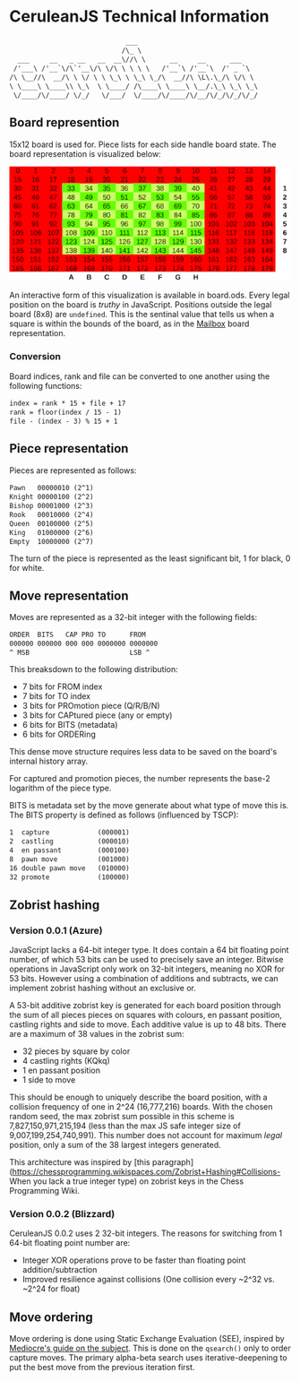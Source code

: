 # CeruleanJS Technical Information
                                 ___
                                /\_ \
      ___     __   _ __   __  __\//\ \      __     __      ___
     /'___\ /'__`\/\`'__\/\ \/\ \ \ \ \   /'__`\ /'__`\  /' _ `\
    /\ \__//\  __/\ \ \/ \ \ \_\ \ \_\ \_/\  __//\ \L\.\_/\ \/\ \
    \ \____\ \____\\ \_\  \ \____/ /\____\ \____\ \__/.\_\ \_\ \_\
     \/____/\/____/ \/_/   \/___/  \/____/\/____/\/__/\/_/\/_/\/_/


## Board represention

15x12 board is used for. Piece lists for each side handle board state.
The board representation is visualized below:

![CeruleanJS Board](board.gif)

An interactive form of this visualization is available in board.ods. Every
legal position on the board is _truthy_ in JavaScript. Positions outside the
legal board (8x8) are `undefined`. This is the sentinal value that tells us
when a square is within the bounds of the board, as in the
[Mailbox](http://chessprogramming.wikispaces.com/Mailbox) board representation.

### Conversion

Board indices, rank and file can be converted to one another using the
following functions:

    index = rank * 15 + file + 17
    rank = floor(index / 15 - 1)
    file - (index - 3) % 15 + 1

## Piece representation

Pieces are represented as follows:

    Pawn   00000010 (2^1)
    Knight 00000100 (2^2)
    Bishop 00001000 (2^3)
    Rook   00010000 (2^4)
    Queen  00100000 (2^5)
    King   01000000 (2^6)
    Empty  10000000 (2^7)

The turn of the piece is represented as the least significant bit, 1 for
black, 0 for white.

## Move representation

Moves are represented as a 32-bit integer with the following fields:

    ORDER  BITS   CAP PRO TO      FROM
    000000 000000 000 000 0000000 0000000
    ^ MSB                         LSB ^

This breaksdown to the following distribution:

* 7 bits for FROM index
* 7 bits for TO index
* 3 bits for PROmotion piece (Q/R/B/N)
* 3 bits for CAPtured piece (any or empty)
* 6 bits for BITS (metadata)
* 6 bits for ORDERing

This dense move structure requires less data to be saved on the board's
internal history array.

For captured and promotion pieces, the number represents the base-2 logarithm
of the piece type.

BITS is metadata set by the move generate about what type of move this is. The
BITS property is defined as follows (influenced by TSCP):

    1  capture            (000001)
    2  castling           (000010)
    4  en passant         (000100)
    8  pawn move          (001000)
    16 double pawn move   (010000)
    32 promote            (100000)

## Zobrist hashing

### Version 0.0.1 (Azure)

JavaScript lacks a 64-bit integer type. It does contain a 64 bit floating
point number, of which 53 bits can be used to precisely save an integer.
Bitwise operations in JavaScript only work on 32-bit integers, meaning no XOR
for 53 bits. However using a combination of additions and subtracts, we can
implement zobrist hashing without an exclusive or.

A 53-bit additive zobrist key is generated for each board position through the
sum of all pieces pieces on squares with colours, en passant position,
castling rights and side to move. Each additive value is up to 48 bits. There
are a maximum of 38 values in the zobrist sum:

* 32 pieces by square by color
* 4 castling rights (KQkq)
* 1 en passant position
* 1 side to move

This should be enough to uniquely describe the board position, with a
collision frequency of one in 2^24 (16,777,216) boards. With the chosen random
seed, the max zobrist sum possible in this scheme is 7,827,150,971,215,194
(less than the max JS safe integer size of 9,007,199,254,740,991). This number
does not account for maximum *legal* position, only a sum of the 38 largest
integers generated.

This architecture was inspired by [this
paragraph](https://chessprogramming.wikispaces.com/Zobrist+Hashing#Collisions-
When you lack a true integer type) on zobrist keys in the Chess Programming
Wiki.

### Version 0.0.2 (Blizzard)

CeruleanJS 0.0.2 uses 2 32-bit integers. The reasons for switching from 1
64-bit floating point number are:

* Integer XOR operations prove to be faster than floating point addition/subtraction
* Improved resilience against collisions (One collision every ~2^32 vs. ~2^24 for float)

## Move ordering

Move ordering is done using Static Exchange Evaluation (SEE), inspired by
[Mediocre's guide on the subject](http://mediocrechess.sourceforge.net/guides/see.html).
This is done on the `qsearch()` only to order capture moves. The primary
alpha-beta search uses iterative-deepening to put the best move from the
previous iteration first.

